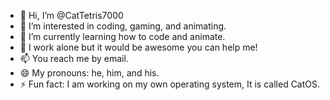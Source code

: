 - 👋 Hi, I’m @CatTetris7000
- 👀 I’m interested in coding, gaming, and animating.
- 🌱 I’m currently learning how to code and animate.
- 💞️ I work alone but it would be awesome you can help me!
- 📫 You reach me by email.
- 😄 My pronouns: he, him, and his.
- ⚡ Fun fact: I am working on my own operating system, It is called CatOS.

<!---
CatTetris7000/CatTetris7000 is a ✨ special ✨ repository because its `README.md` (this file) appears on your GitHub profile.
You can click the Preview link to take a look at your changes.
--->
